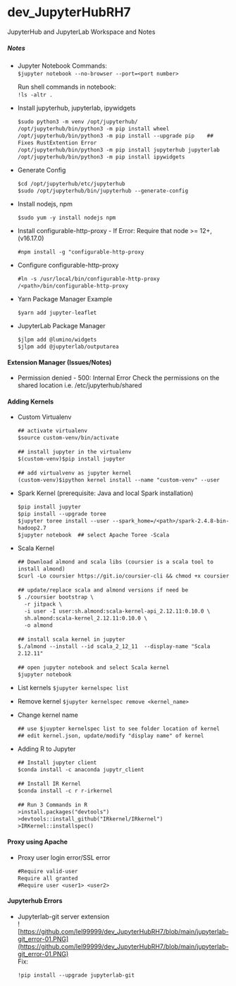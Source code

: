 # dev_JupyterHubRH7
JupyterHub and JupyterLab Workspace and Notes

##### Notes
- Jupyter Notebook Commands: <br/>
  `$jupyter notebook --no-browser --port=<port number>` <br/>
  
  Run shell commands in notebook: <br/>
  `!ls -altr .` <br/>

- Install jupyterhub, jupyterlab, ipywidgets <br/>
  ```
  $sudo python3 -m venv /opt/jupyterhub/
  /opt/jupyterhub/bin/python3 -m pip install wheel
  /opt/jupyterhub/bin/python3 -m pip install --upgrade pip    ## Fixes RustExtention Error
  /opt/jupyterhub/bin/python3 -m pip install jupyterhub jupyterlab
  /opt/jupyterhub/bin/python3 -m pip install ipywidgets
  ```
- Generate Config <br/>
  ```
  $cd /opt/jupyterhub/etc/jupyterhub
  $sudo /opt/jupyterhub/bin/jupyterhub --generate-config
  ```

- Install nodejs, npm <br/>
  ```
  $sudo yum -y install nodejs npm
  ```

- Install configurable-http-proxy - If Error: Require that node >= 12+, (v16.17.0) <br/>
  ```
  #npm install -g "configurable-http-proxy
  ```

- Configure configurable-http-proxy <br/>
  ```
  #ln -s /usr/local/bin/configurable-http-proxy /<path>/bin/configurable-http-proxy
  ```

- Yarn Package Manager Example
  ```
  $yarn add jupyter-leaflet
  ```

- JupyterLab Package Manager <br/>
  ```
  $jlpm add @lumino/widgets
  $jlpm add @jupyterlab/outputarea
  ```

#### Extension Manager (Issues/Notes)
- Permission denied - 500: Internal Error
  Check the permissions on the shared location i.e. /etc/jupyterhub/shared <br/> 
  
#### Adding Kernels
- Custom Virtualenv
  ```
  ## activate virtualenv
  $source custom-venv/bin/activate
  
  ## install jupyter in the virtualenv
  $(custom-venv)$pip install jupyter
  
  ## add virtualvenv as jupyter kernel
  (custom-venv)$ipython kernel install --name "custom-venv" --user
  ```
- Spark Kernel (prerequisite: Java and local Spark installation)
  ```
  $pip install jupyter
  $pip install --upgrade toree
  $jupyter toree install --user --spark_home=/<path>/spark-2.4.8-bin-hadoop2.7
  $jupyter notebook  ## select Apache Toree -Scala
  ```
- Scala Kernel
  ```
  ## Download almond and scala libs (coursier is a scala tool to install almond)
  $curl -Lo coursier https://git.io/coursier-cli && chmod +x coursier
  
  ## update/replace scala and almond versions if need be
  $ ./coursier bootstrap \
    -r jitpack \
    -i user -I user:sh.almond:scala-kernel-api_2.12.11:0.10.0 \
    sh.almond:scala-kernel_2.12.11:0.10.0 \
    -o almond
    
  ## install scala kernel in jupyter
  $./almond --install --id scala_2_12_11  --display-name "Scala 2.12.11"
  
  ## open jupyter notebook and select Scala kernel
  $jupyter notebook
  ```
- List kernels
  `$jupyter kernelspec list` <br/>
  
- Remove kernel
  `$jupyter kernelspec remove <kernel_name>` <br/>

- Change kernel name
  ```
  ## use $juypter kernelspec list to see folder location of kernel
  ## edit kernel.json, update/modify "display name" of kernel
  ```
- Adding R to Jupyter
  ```
  ## Install jupyter client
  $conda install -c anaconda jupytr_client
  
  ## Install IR Kernel
  $conda install -c r r-irkernel
  
  ## Run 3 Commands in R
  >install.packages("devtools")
  >devtools::install_github("IRkernel/IRkernel")
  >IRKernel::installspec()
  
  ```

#### Proxy using Apache
- Proxy user login error/SSL error
  ```
  #Require valid-user
  Require all granted
  #Require user <user1> <user2>
  ```

#### Jupyterhub Errors
- Jupyterlab-git server extension<br/>
  ![https://github.com/lel99999/dev_JupyterHubRH7/blob/main/jupyterlab-git_error-01.PNG](https://github.com/lel99999/dev_JupyterHubRH7/blob/main/jupyterlab-git_error-01.PNG) <br/>
  Fix: <br/>
  ```
  !pip install --upgrade jupyterlab-git
  ```
